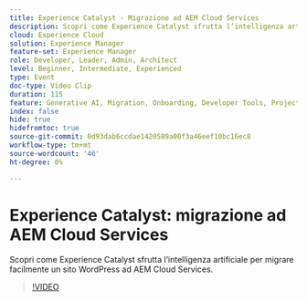 ```yaml
---
title: Experience Catalyst - Migrazione ad AEM Cloud Services
description: Scopri come Experience Catalyst sfrutta l’intelligenza artificiale per migrare facilmente un sito WordPress ad AEM Cloud Services.
cloud: Experience Cloud
solution: Experience Manager
feature-set: Experience Manager
role: Developer, Leader, Admin, Architect
level: Beginner, Intermediate, Experienced
type: Event
doc-type: Video Clip
duration: 115
feature: Generative AI, Migration, Onboarding, Developer Tools, Projects
index: false
hide: true
hidefromtoc: true
source-git-commit: 0d93dab6ccdae1420589a00f3a46eef10bc16ec8
workflow-type: tm+mt
source-wordcount: '46'
ht-degree: 0%

---
```



# Experience Catalyst: migrazione ad AEM Cloud Services

Scopri come Experience Catalyst sfrutta l’intelligenza artificiale per migrare facilmente un sito WordPress ad AEM Cloud Services.

>[!VIDEO](https://video.tv.adobe.com/v/3461984/?learn=on&enablevpops&captions=ita)
